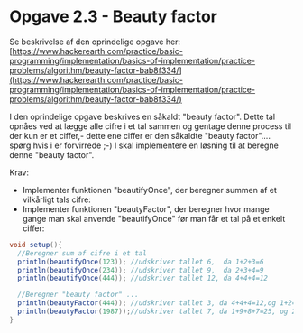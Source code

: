 # Opgave 2.3 - Beauty factor

Se beskrivelse af den oprindelige opgave her:
[https://www.hackerearth.com/practice/basic-programming/implementation/basics-of-implementation/practice-problems/algorithm/beauty-factor-bab8f334/](https://www.hackerearth.com/practice/basic-programming/implementation/basics-of-implementation/practice-problems/algorithm/beauty-factor-bab8f334/)

I den oprindelige opgave beskrives en såkaldt "beauty factor". Dette tal opnåes ved at lægge alle cifre i et tal sammen og gentage denne process til der kun er et ciffer,- dette ene ciffer er den såkaldte "beauty factor".... spørg hvis i er forvirrede ;-)
I skal implementere en løsning til at beregne denne "beauty factor".

Krav:
- Implementer funktionen "beautifyOnce", der beregner summen af et vilkårligt tals cifre:
- Implementer funktionen "beautyFactor", der beregner hvor mange gange man skal anvende "beautifyOnce" før man får et tal på et enkelt ciffer:

```java
void setup(){
  //Beregner sum af cifre i et tal
  println(beautifyOnce(123)); //udskriver tallet 6,  da 1+2+3=6
  println(beautifyOnce(234)); //udskriver tallet 9,  da 2+3+4=9
  println(beautifyOnce(444)); //udskriver tallet 12, da 4+4+4=12

  //Beregner "beauty factor" ...
  println(beautyFactor(444)); //udskriver tallet 3, da 4+4+4=12,og 1+2=3
  println(beautyFactor(1987));//udskriver tallet 7, da 1+9+8+7=25, og 2+5=7
}
```





